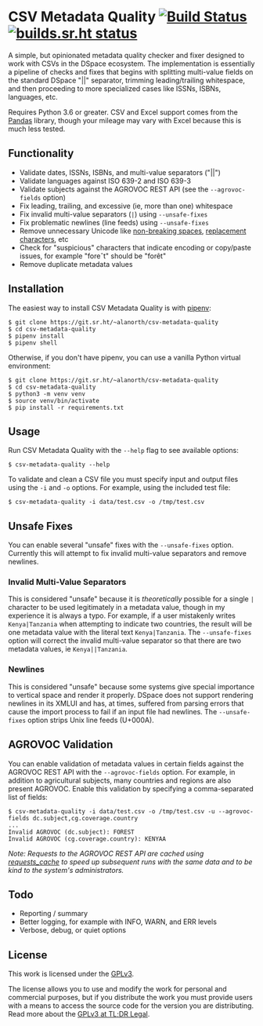 # CSV Metadata Quality [![Build Status](https://travis-ci.org/alanorth/csv-metadata-quality.svg?branch=master)](https://travis-ci.org/alanorth/csv-metadata-quality) [![builds.sr.ht status](https://builds.sr.ht/~alanorth/csv-metadata-quality.svg)](https://builds.sr.ht/~alanorth/csv-metadata-quality?)
A simple, but opinionated metadata quality checker and fixer designed to work with CSVs in the DSpace ecosystem. The implementation is essentially a pipeline of checks and fixes that begins with splitting multi-value fields on the standard DSpace "||" separator, trimming leading/trailing whitespace, and then proceeding to more specialized cases like ISSNs, ISBNs, languages, etc.

Requires Python 3.6 or greater. CSV and Excel support comes from the [Pandas](https://pandas.pydata.org/) library, though your mileage may vary with Excel because this is much less tested.

## Functionality

- Validate dates, ISSNs, ISBNs, and multi-value separators ("||")
- Validate languages against ISO 639-2 and ISO 639-3
- Validate subjects against the AGROVOC REST API (see the `--agrovoc-fields` option)
- Fix leading, trailing, and excessive (ie, more than one) whitespace
- Fix invalid multi-value separators (`|`) using `--unsafe-fixes`
- Fix problematic newlines (line feeds) using `--unsafe-fixes`
- Remove unnecessary Unicode like [non-breaking spaces](https://en.wikipedia.org/wiki/Non-breaking_space), [replacement characters](https://en.wikipedia.org/wiki/Specials_(Unicode_block)#Replacement_character), etc
- Check for "suspicious" characters that indicate encoding or copy/paste issues, for example "foreˆt" should be "forêt"
- Remove duplicate metadata values

## Installation
The easiest way to install CSV Metadata Quality is with [pipenv](https://github.com/pypa/pipenv):

```
$ git clone https://git.sr.ht/~alanorth/csv-metadata-quality
$ cd csv-metadata-quality
$ pipenv install
$ pipenv shell
```

Otherwise, if you don't have pipenv, you can use a vanilla Python virtual environment:

```
$ git clone https://git.sr.ht/~alanorth/csv-metadata-quality
$ cd csv-metadata-quality
$ python3 -m venv venv
$ source venv/bin/activate
$ pip install -r requirements.txt
```

## Usage
Run CSV Metadata Quality with the `--help` flag to see available options:

```
$ csv-metadata-quality --help
```

To validate and clean a CSV file you must specify input and output files using the `-i` and `-o` options. For example, using the included test file:

```
$ csv-metadata-quality -i data/test.csv -o /tmp/test.csv
```

## Unsafe Fixes
You can enable several "unsafe" fixes with the `--unsafe-fixes` option. Currently this will attempt to fix invalid multi-value separators and remove newlines.

### Invalid Multi-Value Separators
This is considered "unsafe" because it is *theoretically* possible for a single `|` character to be used legitimately in a metadata value, though in my experience it is always a typo. For example, if a user mistakenly writes `Kenya|Tanzania` when attempting to indicate two countries, the result will be one metadata value with the literal text `Kenya|Tanzania`. The `--unsafe-fixes` option will correct the invalid multi-value separator so that there are two metadata values, ie `Kenya||Tanzania`.

### Newlines
This is considered "unsafe" because some systems give special importance to vertical space and render it properly. DSpace does not support rendering newlines in its XMLUI and has, at times, suffered from parsing errors that cause the import process to fail if an input file had newlines. The `--unsafe-fixes` option strips Unix line feeds (U+000A).

## AGROVOC Validation
You can enable validation of metadata values in certain fields against the AGROVOC REST API with the `--agrovoc-fields` option. For example, in addition to agricultural subjects, many countries and regions are also present AGROVOC. Enable this validation by specifying a comma-separated list of fields:

```
$ csv-metadata-quality -i data/test.csv -o /tmp/test.csv -u --agrovoc-fields dc.subject,cg.coverage.country
...
Invalid AGROVOC (dc.subject): FOREST
Invalid AGROVOC (cg.coverage.country): KENYAA
```

*Note: Requests to the AGROVOC REST API are cached using [requests_cache](https://pypi.org/project/requests-cache/) to speed up subsequent runs with the same data and to be kind to the system's administrators.*

## Todo

- Reporting / summary
- Better logging, for example with INFO, WARN, and ERR levels
- Verbose, debug, or quiet options

## License
This work is licensed under the [GPLv3](https://www.gnu.org/licenses/gpl-3.0.en.html).

The license allows you to use and modify the work for personal and commercial purposes, but if you distribute the work you must provide users with a means to access the source code for the version you are distributing. Read more about the [GPLv3 at TL;DR Legal](https://tldrlegal.com/license/gnu-general-public-license-v3-(gpl-3)).
